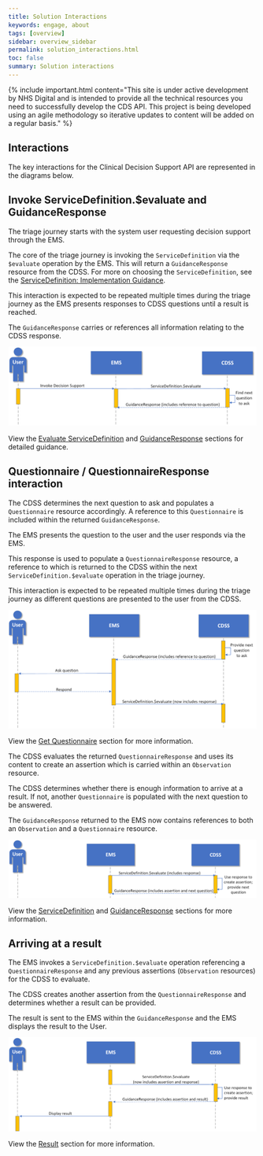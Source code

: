 ```yaml
---
title: Solution Interactions
keywords: engage, about
tags: [overview]
sidebar: overview_sidebar
permalink: solution_interactions.html
toc: false
summary: Solution interactions
---
```


{% include important.html content="This site is under active development by NHS Digital and is intended to provide all the technical resources you need to successfully develop the CDS API. This project is being developed using an agile methodology so iterative updates to content will be added on a regular basis." %}


## Interactions ##

The key interactions for the Clinical Decision Support API are represented in the diagrams below.

## Invoke ServiceDefinition.$evaluate and GuidanceResponse ##

The triage journey starts with the system user requesting decision support through the EMS.

The core of the triage journey is invoking the `ServiceDefinition` via the `$evaluate` operation by the EMS. This will return a `GuidanceResponse` resource from the CDSS. For more on choosing the `ServiceDefinition`, see the [ServiceDefinition: Implementation Guidance](api_service_definition.html#servicedefinition-implementation-guidance). 

This interaction is expected to be repeated multiple times during the triage journey as the EMS presents responses to CDSS questions until a result is reached. 

The `GuidanceResponse` carries or references all information relating to the CDSS response.

![Diagram showing UEC Digital Integration Programme invoke decision support interaction](images/solution/invoke-decision-support.png)

View the [Evaluate ServiceDefinition](api_post_service_definition.html) and [GuidanceResponse](api_guidance_response.html) sections for detailed guidance.


## Questionnaire / QuestionnaireResponse interaction ##

The CDSS determines the next question to ask and populates a `Questionnaire` resource accordingly.
A reference to this `Questionnaire` is included within the returned `GuidanceResponse`.

The EMS presents the question to the user and the user responds via the EMS.

This response is used to populate a `QuestionnaireResponse` resource, a reference to which is returned to the CDSS within the next `ServiceDefinition.$evaluate` operation in the triage journey.

This interaction is expected to be repeated multiple times during the triage journey as different questions are presented to the user from the CDSS.

![Diagram showing UEC Digital Integration Programme ask question interaction](images/solution/questionnaire-interaction.png)

View the [Get Questionnaire](api_get_questionnaire.html) section for more information.

The CDSS evaluates the returned `QuestionnaireResponse` and uses its content to create an assertion which is carried within an `Observation` resource.

The CDSS determines whether there is enough information to arrive at a result. If not, another `Questionnaire` is populated with the next question to be answered.
 
The `GuidanceResponse` returned to the EMS now contains references to both an `Observation` and a `Questionnaire` resource.

![Diagram showing UEC Digital Integration Programme servicedefinition evaluate response interaction](images/solution/assertion-interaction.png)

View the [ServiceDefinition](api_post_service_definition.html) and [GuidanceResponse](api_guidance_response.html) sections for more information.


## Arriving at a result ##
The EMS invokes a `ServiceDefinition.$evaluate` operation referencing a `QuestionnaireResponse` and any previous assertions (`Observation` resources) for the CDSS to evaluate.

The CDSS creates another assertion from the `QuestionnaireResponse` and determines whether a result can be provided.

The result is sent to the EMS within the `GuidanceResponse` and the EMS displays the result to the User.

![Diagram showing UEC Digital Integration Programme display result interaction](images/solution/result-interaction.png)

View the [Result](api_return_guidance_response.html) section for more information.


